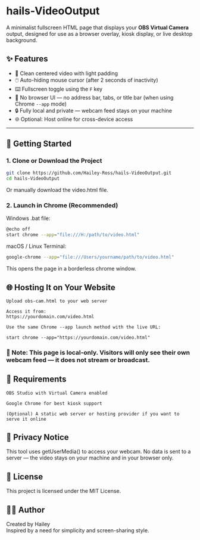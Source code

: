 # hails-VideoOutput

A minimalist fullscreen HTML page that displays your **OBS Virtual Camera** output, designed for use as a browser overlay, kiosk display, or live desktop background.

## ✨ Features

- 🎥 Clean centered video with light padding
- 🖱️ Auto-hiding mouse cursor (after 2 seconds of inactivity)
- ⌨️ Fullscreen toggle using the `F` key
- 🚫 No browser UI — no address bar, tabs, or title bar (when using Chrome `--app` mode)
- 🔒 Fully local and private — webcam feed stays on your machine
- 🌐 Optional: Host online for cross-device access

---

## 🚀 Getting Started

### 1. Clone or Download the Project

```bash
git clone https://github.com/Hailey-Ross/hails-VideoOutput.git
cd hails-VideoOutput
```

Or manually download the video.html file. 
 
### 2. Launch in Chrome (Recommended)
Windows .bat file:

```bash
@echo off
start chrome --app="file:///H:/path/to/video.html"
```

macOS / Linux Terminal:

```bash
google-chrome --app="file:///Users/yourname/path/to/video.html"
```

This opens the page in a borderless chrome window.

## 🌐 Hosting It on Your Website

    Upload obs-cam.html to your web server

    Access it from:
    https://yourdomain.com/video.html

    Use the same Chrome --app launch method with the live URL:

    start chrome --app="https://yourdomain.com/video.html"

### 📌 Note: This page is local-only. Visitors will only see their own webcam feed — it does not stream or broadcast.

## 🧰 Requirements

    OBS Studio with Virtual Camera enabled

    Google Chrome for best kiosk support

    (Optional) A static web server or hosting provider if you want to serve it online

## 🔐 Privacy Notice

This tool uses getUserMedia() to access your webcam. No data is sent to a server — the video stays on your machine and in your browser only.

## 📄 License
This project is licensed under the MIT License.

## 🙋‍♀️ Author
Created by Hailey  
Inspired by a need for simplicity and screen-sharing style.  
